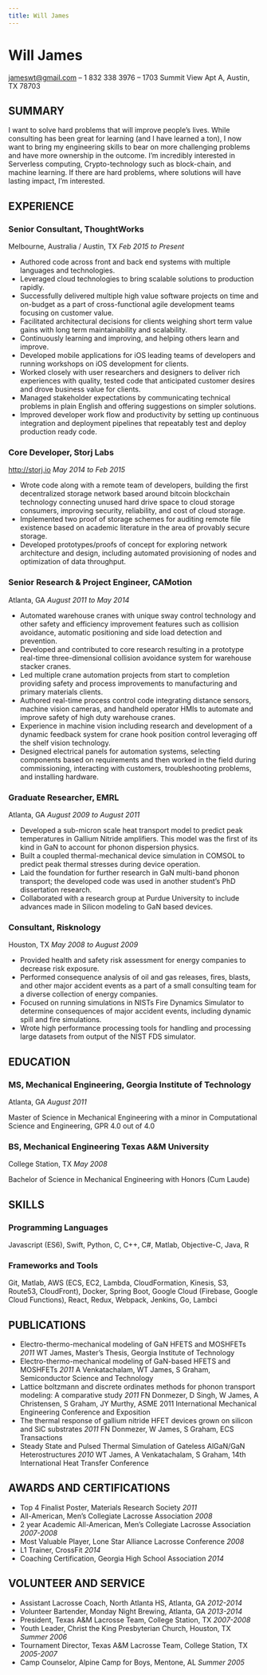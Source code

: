 ```yaml
---
title: Will James
---
```


# Will James
jameswt@gmail.com – 1 832 338 3976 – 1703 Summit View Apt A, Austin, TX 78703
## SUMMARY
I want to solve hard problems that will improve people’s lives. While consulting has been great for learning (and I have learned a ton), I now want to bring my engineering skills to bear on more challenging problems and have more ownership in the outcome. I’m incredibly interested in Serverless computing, Crypto-technology such as block-chain, and machine learning. If there are hard problems, where solutions will have lasting impact, I’m interested.
## EXPERIENCE
### Senior Consultant, **ThoughtWorks**
Melbourne, Australia / Austin, TX *Feb 2015 to Present*
*	Authored code across front and back end systems with multiple languages and technologies.
*	Leveraged cloud technologies to bring scalable solutions to production rapidly.
*	Successfully delivered multiple high value software projects on time and on-budget as a part of cross-functional agile development teams focusing on customer value.
*	Facilitated architectural decisions for clients weighing short term value gains with long term maintainability and scalability.
*	Continuously learning and improving, and helping others learn and improve.
*	Developed mobile applications for iOS leading teams of developers and running workshops on iOS development for clients.
*	Worked closely with user researchers and designers to deliver rich experiences with quality, tested code that anticipated customer desires and drove business value for clients.
*	Managed stakeholder expectations by communicating technical problems in plain English and offering suggestions on simpler solutions.
*	Improved developer work flow and productivity by setting up continuous integration and deployment pipelines that repeatably test and deploy production ready code.
### Core Developer, **Storj Labs**
http://storj.io *May 2014 to Feb 2015*
*	Wrote code along with a remote team of developers, building the first decentralized storage network based around bitcoin blockchain technology connecting unused hard drive space to cloud storage consumers, improving security, reliability, and cost of cloud storage.
*	Implemented two proof of storage schemes for auditing remote file existence based on academic literature in the area of provably secure storage.
*	Developed prototypes/proofs of concept for exploring network architecture and design, including automated provisioning of nodes and optimization of data throughput.
### Senior Research & Project Engineer, **CAMotion**
Atlanta, GA *August 2011 to May 2014*
*	Automated warehouse cranes with unique sway control technology and other safety and efficiency improvement features such as collision avoidance, automatic positioning and side load detection and prevention.
*	Developed and contributed to core research resulting in a prototype real-time three-dimensional collision avoidance system for warehouse stacker cranes.
*	Led multiple crane automation projects from start to completion providing safety and process improvements to manufacturing and primary materials clients.
*	Authored real-time process control code integrating distance sensors, machine vision cameras, and handheld operator HMIs to automate and improve safety of high duty warehouse cranes.
*	Experience in machine vision including research and development of a dynamic feedback system for crane hook position control leveraging off the shelf vision technology.
*	Designed electrical panels for automation systems, selecting components based on requirements and then worked in the field during commissioning, interacting with customers, troubleshooting problems, and installing hardware.
### Graduate Researcher, **EMRL**
Atlanta, GA	*August 2009 to August 2011*
*	Developed a sub-micron scale heat transport model to predict peak temperatures in Gallium Nitride amplifiers. This model was the first of its kind in GaN to account for phonon dispersion physics.
*	Built a coupled thermal-mechanical device simulation in COMSOL to predict peak thermal stresses during device operation.
*	Laid the foundation for further research in GaN multi-band phonon transport; the developed code was used in another student’s PhD dissertation research.
*	Collaborated with a research group at Purdue University to include advances made in Silicon modeling to GaN based devices.
### Consultant, **Risknology**
Houston, TX *May 2008 to August 2009*
*	Provided health and safety risk assessment for energy companies to decrease risk exposure.
*	Performed consequence analysis of oil and gas releases, fires, blasts, and other major accident events as a part of a small consulting team for a diverse collection of energy companies.
*	Focused on running simulations in NISTs Fire Dynamics Simulator to determine consequences of major accident events, including dynamic spill and fire simulations.
*	Wrote high performance processing tools for handling and processing large datasets from output of the NIST FDS simulator.
## EDUCATION
### MS, Mechanical Engineering, **Georgia Institute of Technology**
Atlanta, GA *August 2011*

Master of Science in Mechanical Engineering with a minor in Computational Science and Engineering, GPR 4.0 out of 4.0
### BS, Mechanical Engineering **Texas A&M University**
College Station, TX *May 2008*

Bachelor of Science in Mechanical Engineering with Honors (Cum Laude)
## SKILLS
### Programming Languages
Javascript (ES6), Swift, Python, C, C++, C#, Matlab, Objective-C, Java, R
### Frameworks and Tools
Git, Matlab, AWS (ECS, EC2, Lambda, CloudFormation, Kinesis, S3, Route53, CloudFront), Docker, Spring Boot, Google Cloud (Firebase, Google Cloud Functions), React, Redux, Webpack, Jenkins, Go, Lambci
## PUBLICATIONS
* Electro-thermo-mechanical modeling of GaN HFETS and MOSHFETs *2011*
WT James, Master’s Thesis, Georgia Institute of Technology
* Electro-thermo-mechanical modeling of GaN-based HFETS and MOSHFETs *2011*
A Venkatachalam, WT James, S Graham, Semiconductor Science and Technology
* Lattice boltzmann and discrete ordinates methods for phonon transport modeling: A comparative study *2011*
FN Donmezer, D Singh, W James, A Christensen, S Graham, JY Murthy, ASME 2011 International Mechanical Engineering Conference and Exposition
* The thermal response of gallium nitride HFET devices grown on silicon and SiC substrates *2011*
FN Donmezer, W James, S Graham, ECS Transactions
* Steady State and Pulsed Thermal Simulation of Gateless AlGaN/GaN Heterostructures *2010*
WT James, A Venkatachalam, S Graham, 14th International Heat Transfer Conference
## AWARDS AND CERTIFICATIONS
* Top 4 Finalist Poster, Materials Research Society *2011*
* All-American, Men’s Collegiate Lacrosse Association *2008*
* 2 year Academic All-American, Men’s Collegiate Lacrosse Association *2007-2008*
* Most Valuable Player, Lone Star Alliance Lacrosse Conference *2008*
* L1 Trainer, CrossFit *2014*
* Coaching Certification, Georgia High School Association *2014*
## VOLUNTEER AND SERVICE
* Assistant Lacrosse Coach, North Atlanta HS, Atlanta, GA *2012-2014*
* Volunteer Bartender, Monday Night Brewing, Atlanta, GA *2013-2014*
* President, Texas A&M Lacrosse Team, College Station, TX *2007-2008*
* Youth Leader, Christ the King Presbyterian Church, Houston, TX *Summer 2006*
* Tournament Director, Texas A&M Lacrosse Team, College Station, TX *2005-2007*
* Camp Counselor, Alpine Camp for Boys, Mentone, AL *Summer 2005*

